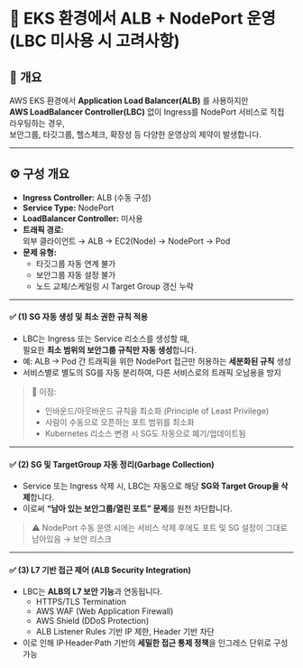 # 👏 EKS 환경에서 ALB + NodePort 운영 (LBC 미사용 시 고려사항)

## 🧩 개요

AWS EKS 환경에서 **Application Load Balancer(ALB)** 를 사용하지만  
**AWS LoadBalancer Controller(LBC)** 없이 Ingress를 NodePort 서비스로 직접 라우팅하는 경우,  
보안그룹, 타깃그룹, 헬스체크, 확장성 등 다양한 운영상의 제약이 발생합니다.

---

## ⚙️ 구성 개요

- **Ingress Controller:** ALB (수동 구성)
- **Service Type:** NodePort
- **LoadBalancer Controller:** 미사용
- **트래픽 경로:**  
  외부 클라이언트 → ALB → EC2(Node) → NodePort → Pod
- **문제 유형:**  
  - 타깃그룹 자동 연계 불가  
  - 보안그룹 자동 설정 불가  
  - 노드 교체/스케일링 시 Target Group 갱신 누락  

---
#### ✅ (1) SG 자동 생성 및 최소 권한 규칙 적용
- LBC는 Ingress 또는 Service 리소스를 생성할 때,  
  필요한 **최소 범위의 보안그룹 규칙만 자동 생성**합니다.
- 예: ALB → Pod 간 트래픽을 위한 NodePort 접근만 허용하는 **세분화된 규칙** 생성  
- 서비스별로 별도의 SG를 자동 분리하여, 다른 서비스로의 트래픽 오남용을 방지

> 📘 이점:  
> - 인바운드/아웃바운드 규칙을 최소화 (Principle of Least Privilege)  
> - 사람이 수동으로 오픈하는 포트 범위를 최소화  
> - Kubernetes 리소스 변경 시 SG도 자동으로 폐기/업데이트됨

---

#### ✅ (2) SG 및 TargetGroup 자동 정리(Garbage Collection)
- Service 또는 Ingress 삭제 시, LBC는 자동으로 해당 **SG와 Target Group을 삭제**합니다.
- 이로써 **“남아 있는 보안그룹/열린 포트” 문제**를 원천 차단합니다.

> ⚠️ NodePort 수동 운영 시에는 서비스 삭제 후에도 포트 및 SG 설정이 그대로 남아있음 → 보안 리스크

---

#### ✅ (3) L7 기반 접근 제어 (ALB Security Integration)
- LBC는 **ALB의 L7 보안 기능**과 연동됩니다.
  - HTTPS/TLS Termination  
  - AWS WAF (Web Application Firewall)  
  - AWS Shield (DDoS Protection)  
  - ALB Listener Rules 기반 IP 제한, Header 기반 차단
- 이로 인해 IP·Header·Path 기반의 **세밀한 접근 통제 정책**을 인그레스 단위로 구성 가능


